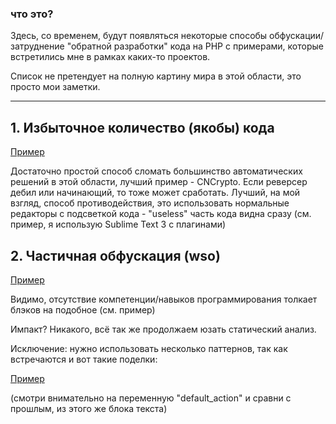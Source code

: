 ### что это? 

Здесь, со временем, будут появляться некоторые способы обфускации/затруднение "обратной разработки" кода на PHP с примерами, которые встретились мне в рамках каких-то проектов.

Список не претендует на полную картину мира в этой области, это просто мои заметки.

---

##  1. Избыточное количество (якобы) кода

[Пример](images/php_obf_1.png)

Достаточно простой способ сломать большинство автоматических решений в этой области, лучший пример - CNCrypto. Если реверсер дебил или начинающий, то тоже может сработать. Лучший, на мой взгляд, способ противодействия, это использовать нормальные редакторы с подсветкой кода - "useless" часть кода видна сразу (см. пример, я использую Sublime Text 3 с плагинами)



## 2. Частичная обфускация (wso)

[Пример](/images/php_obf_2.png)

Видимо, отсутствие компетенции/навыков программирования толкает блэков на подобное (см. пример)

Импакт? Никакого, всё так же продолжаем юзать статический анализ.

Исключение: нужно использовать несколько паттернов, так как встречаются и вот такие поделки:

[Пример](/images/php_obf_2_2.png) 

(смотри внимательно на переменную "default_action" и сравни с прошлым, из этого же блока текста)